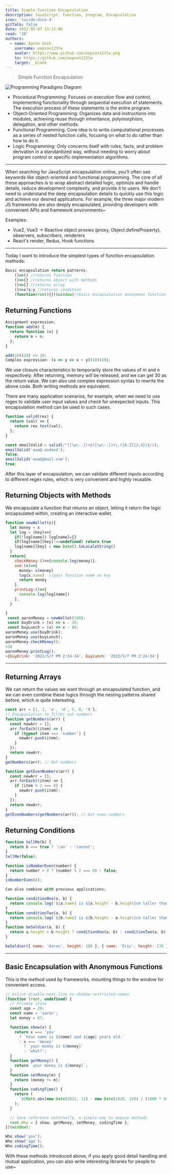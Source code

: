 ```yaml
---
title: Simple Function Encapsulation
description: JavaScript, function, program, Encapsulation
icon: 'lucide:dice-4'
gitTalk: false
date: 2022-05-07 13:15:06
read: '20'
authors:
  - name: Aaron Shih
    username: eepson123tw
    avatar: https://www.github.com/eepson123tw.png
    to: https://github.com/eepson123tw
    target: _blank
---
```


> Simple Function Encapsulation

![Programming Paradigms Diagram](/images/fn/fn1.webp)

- Procedural Programming: Focuses on execution flow and control, implementing functionality through sequential execution of statements. The execution process of these statements is the entire program.
- Object-Oriented Programming: Organizes data and instructions into modules, achieving reuse through inheritance, polymorphism, delegation, and other methods.
- Functional Programming: Core idea is to write computational processes as a series of nested function calls, focusing on what to do rather than how to do it.
- Logic Programming: Only concerns itself with rules, facts, and problem derivation in a standardized way, without needing to worry about program control or specific implementation algorithms.

---

When searching for JavaScript encapsulation online, you'll often see keywords like object-oriented and functional programming. The core of all these approaches is to wrap abstract detailed logic, optimize and handle details, reduce development complexity, and provide it to users. We don't need to understand the deep encapsulation details to quickly use this logic and achieve our desired applications.
For example, the three major modern JS frameworks are also deeply encapsulated, providing developers with convenient APIs and framework environments~

Examples:

- Vue2, Vue3 -> Reactive object proxies (proxy, Object.defineProperty), observers, subscribers, renderers
- React's render, Redux, Hook functions

---

Today I want to introduce the simplest types of function encapsulation methods:

```javascript
Basic encapsulation return patterns:
    ()=>() //returns function
    ()=>{} //returns object with methods
    ()=>[] //returns array
    ()=>x?x:y //returns condition
    (function(root){})(window)//basic encapsulation anonymous function
```

## Returning Functions

```javascript
Assignment expression;
function add(m) {
  return function (n) {
    return m + n;
  };
}

add(10)(20) >> 30;
Complex expression: (x => y => x + y)(10)(20);
```

We use closure characteristics to temporarily store the values of m and n respectively. After returning, memory will be released, and we can get 30 as the return value.
We can also use complex expression syntax to rewrite the above code. Both writing methods are equivalent.

There are many application scenarios, for example, when we need to use regex to validate user input values and check for unexpected inputs. This encapsulation method can be used in such cases.

```javascript
function valid(rex) {
  return (val) => {
    return rex.test(val);
  };
}

const emailValid = valid(/^([\w\-.])+@([\w\-.])+\.([A-Z]{2,4})$/i);
emailValid('aaa@.asdasd');
false;
emailValid('aaa@gmail.com');
true;
```

After this layer of encapsulation, we can validate different inputs according to different regex rules, which is very convenient and highly reusable.

## Returning Objects with Methods

We encapsulate a function that returns an object, letting it return the logic encapsulated within, creating an interactive wallet.

```javascript
function newWallet(x){
  let money = x
  let log = (key)=>{
    if(!log[name]) log[name]={}
    if(log[name][key]!==undefined) return true
    log[name][key] = new Date().toLocaleString()
  }
  return{
    checkMoney:()=>{console.log(money)},
    use:(x)=>{
      money= x(money)
      log(x.name)  //pass function name as key
      return money
    },
    printLog:()=>{
      console.log(log[name])
    },
  }

}
 const aaronMoney = newWallet(100);
 const buyDrink = (x) => x - 10;
 const buyLunch = (x) => x - 60;
aaronMoney.use(buyDrink);
aaronMoney.use(buyLunch);
aaronMoney.checkMoney();
>30
aaronMoney.printLog();
>{buyDrink: '2022/5/7 PM 2:24:34', buyLunch: '2022/5/7 PM 2:24:34'}
```

---

## Returning Arrays

We can return the values we want through an encapsulated function, and we can even combine these logics through the nesting patterns shared before, which is quite interesting.

```javascript
const arr = [1, 3, 'a', 'd', 5, 8, '9'];
// Encapsulation to filter out numbers
function getNumbers(arr) {
  const newArr = [];
  arr.forEach((item) => {
    if (typeof item === 'number') {
      newArr.push(item);
    }
  });
  return newArr;
}
getNumbers(arr); // Get numbers

function getEvenNumbers(arr) {
  const newArr = [];
  arr.forEach((item) => {
    if (item % 2 === 0) {
      newArr.push(item);
    }
  });
  return newArr;
}
getEvenNumbers(getNumbers(arr)); // Get even numbers
```

## Returning Conditions

```javascript
function tellMe(b) {
  return b === true ? 'can' : 'cannot';
}
tellMe(false);

function isNumberEven(number) {
  return number > 0 ? (number % 2 === 0) : false;
}
isNumberEven(8);

Can also combine with previous applications;

function conditionOne(a, b) {
  return console.log(`${a.name} is ${a.height - b.height}cm taller than ${b.name}, he goes to military service`);
}
function conditionTwo(a, b) {
  return console.log(`${b.name} is ${b.height - a.height}cm taller than ${a.name}, he goes to military service`);
}
function beSoldier(a, b) {
  return a.height > b.height ? conditionOne(a, b) : conditionTwo(a, b);
}

beSoldier({ name: 'Aaron', height: 180 }, { name: 'Eric', height: 170 }); // Aaron goes to military service QQ
```

---

## Basic Encapsulation with Anonymous Functions

This is the method used by frameworks, mounting things to the window for convenient access.

```javascript
// eslint-disable-next-line no-shadow-restricted-names
(function (root, undefined) {
  // Private state
  const age = 20;
  const name = 'aaron';
  let money = 87;

  function show(x) {
    return x === 'you'
      ? `Your name is ${name} and ${age} years old.`
      : x === 'money'
        ? `your money is ${money}`
        : 'what?';
  }
  function getMoney() {
    return `your money is ${money}`;
  }
  function setMoney(m) {
    return (money += m);
  }
  function codingTime() {
    return (
      `${Math.abs(new Date(2022, 11) - new Date(2020, 10)) / (1000 * 60 * 60 * 24)} days`
    );
  }

  // Save reference externally, a simple way to expose methods
  root.Who = { show, getMoney, setMoney, codingTime };
})(window);

Who.show('you');
Who.show('age');
Who.codingTime();
```

With these methods introduced above, if you apply good detail handling and mutual application, you can also write interesting libraries for people to use~
